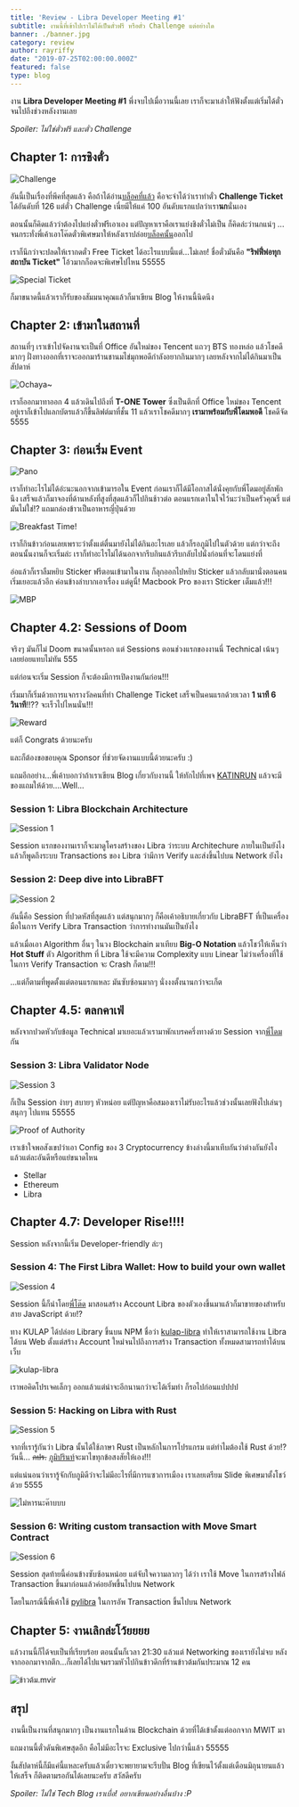 ```yaml
---
title: 'Review - Libra Developer Meeting #1'
subtitle: งานนี้ที่เข้าไปเราไม่ได้เป็นตั๋วฟรี หรือตั๋ว Challenge แต่อย่างใด
banner: ./banner.jpg
category: review
author: rayriffy
date: "2019-07-25T02:00:00.000Z"
featured: false
type: blog
---
```


งาน **Libra Developer Meeting #1** พึ่งจบไปเมื่อวานนี้เลย เราก็จะมาเล่าให้ฟังตั้งแต่เริ่มได้ตั๋วจนไปถึงช่วงหลังงานเลย

*Spoiler: ไม่ใช่ตั๋วฟรี และตั๋ว Challenge*

## Chapter 1: การชิงตั๋ว

![Challenge](./challenge.png)

อันนี้เป็นเรื่องที่พีคที่สุดแล้ว คือถ้าได้อ่าน[บล็อคที่แล้ว](/libra-quick-start/) คือจะจำได้ว่าเราทำตั๋ว **Challenge Ticket** ได้อันดับที่ 126 แต่ตั๋ว Challenge เนี่ยมีให้แค่ 100 อันดับแรกแปลว่าเรา**นก**นั่นเอง

ตอนนั้นก็คิดแล้วว่าต้องไปแย่งตั๋วฟรีเอาเอง แต่ปัญหาเราคือเราแย่งชิงตั๋วไม่เป็น ก็คิดล่ะว่านกแน่ๆ ... จนกระทั่งพี่เค้าเอาโค๊ดตั๋วพิเศษมาให้หลังเราปล่อย[บล็อคนั้น](/libra-quick-start/)ออกไป

เราก็นึกว่าจะปลดให้เรากดตั๋ว Free Ticket ได้อะไรแบบนี้แต่...ไม่เลย! ชื่อตั๋วมันคือ **"ริฟฟี่พ่อทุกสถาบัน Ticket"** โอ้วมากก็อดจะพิเศษไปไหน 55555

![Special Ticket](./ticket.jpg)

ก็มาขนาดนี้แล้วเราก็รับของสัมมนาคุณแล้วก็มาเขียน Blog ให้งานนี้นิดนึง

## Chapter 2: เข้ามาในสถานที่

สถานที่ๆ เราเข้าไปจัดงานจะเป็นที่ Office อันใหม่ของ Tencent แถวๆ BTS ทองหล่อ แล้วโชคดีมากๆ ฝั่งทางออกที่เราจะออกมาร้านชานมไข่มุกพอดีกำลังอยากกินมากๆ เลยหลังจากไม่ได้กินมาเป็นสัปดาห์

![Ochaya~](./IMG_4973.jpg)

เราก็ออกมาทาออก 4 แล้วเดินไปถึงที่ **T-ONE Tower** ซึ่งเป็นตึกที่ Office ใหม่ของ Tencent อยู่เราก็เข้าไปแลกบัตรแล้วก็ขึ้นลิฟต์มาที่ชั้น 11 แล้วเราโชคดีมากๆ **เรามาพร้อมกับพี่โดมพอดี** โชคดีจัด 5555

## Chapter 3: ก่อนเริ่ม Event

![Pano](./IMG_4971.jpg)

เราก็ทำอะไรไม่ได้อ่ะนะนอกจากเข้ามารอใน Event ก่อนเราก็ได้มีโอกาสได้นั่งคุยกับพี่โดมอยู่สักพักนึง เสร็จแล้วก็มาจองที่ด้านหลังที่สูงที่สุดแล้วก็ไปกินช้าวต่อ ตอนแรกเดาในใจไว้นะว่าเป็นครัวคุณรี่ แต่มันไม่ใช่!? แถมกล่องข้าวเป็นอาหารญี่ปุ่นด้วย

![Breakfast Time!](./IMG_4976.jpg)

เราก็กินข้าวก่อนเลยเพราะว่าตั้งแต่ตื่นมายังไม่ได้กินอะไรเลย แล้วก็รอภูมิไปในตัวด้วย แต่กว่าจะถึงตอนนั้นงานก็จะเริ่มล่ะ เราก็ทำอะไรไม่ได้นอกจากรีบกินแล้วรีบกลับไปนั่งก่อนที่จะโดนแย่งที่

อ่อแล้วก็เราลืมหยิบ Sticker ฟรีตอนเข้ามาในงาน ก็ลุกออกไปหยิบ Sticker แล้วกลับมานั่งตอนคนเริ่มเยอะแล้วอีก ค่อนข้างลำบากเอาเรื่อง แต่ดูนี่! Macbook Pro ของเรา Sticker เต็มแล้ว!!!

![MBP](./IMG_4975.jpg)

## Chapter 4.2: Sessions of Doom

จริงๆ มันก็ไม่ Doom ขนาดนั้นหรอก แต่ Sessions ตอนช่วงแรกของงานนี่ Technical เน้นๆ เลยย่อยแทบไม่ทัน 555

แต่ก่อนจะเริ่ม Session ก็จะต้องมีการเปิดงานกันก่อน!!!

เริ่มมาก็เริ่มด้วยการแจกรางวัลคนที่ทำ Challenge Ticket เสร็จเป็นคนแรกด้วยเวลา **1 นาที 6 วินาที**!!?? จะเร็วไปไหนนั่น!!!

![Reward](./IMG_4983.jpg)

แต่ก็ Congrats ด้วยนะครับ

และก็ต้องขอขอบคุณ Sponsor ที่ช่วยจัดงานแบบนี้ด้วยนะครับ :)

แถมอีกอย่าง...พี่เค้าบอกว่าถ้าเราเขียน Blog เกี่ยวกับงานนี้ ให้ทักไปที่เพจ [KATINRUN](https://www.facebook.com/Katinrun/) แล้วจะมีของแถมให้ด้วย....Well...

### Session 1: Libra Blockchain Architecture

![Session 1](./IMG_4989.jpg)

Session แรกของงานเราก็จะมาดูโครงสร้างของ Libra ว่าระบบ Architechure ภายในเป็นยังไง แล้วก็พูดถึงระบบ Transactions ของ Libra ว่ามีการ Verify และส่งขึ้นไปบน Network ยังไง

### Session 2: Deep dive into LibraBFT

![Session 2](./IMG_4992.jpg)

อันนี้คือ Session ที่ปวดหัสที่สุดแล้ว แต่สนุกมากๆ ก็คือเค้าอธิบายเกี่ยวกับ LibraBFT ที่เป็นเครื่องมือในการ Verify Libra Transaction ว่าการทำงานมันเป็นยังไง

แล้วเมื่อเอา Algorithm อื่นๆ ในวง Blockchain มาเทียบ **Big-O Notation** แล้วโชว์ให้เห็นว่า **Hot Stuff** ตัว Algorithm ที่ Libra ใช้จะมีความ Complexity แบบ Linear ไม่ว่าเครื่องที่ใช้ในการ Verify Transaction จะ Crash ก็ตาม!!!

...แต่ก็ตามที่พูดตั้งแต่ตอนแรกแหละ มันซับซ้อนมากๆ นั่งงงตั้งนานกว่าจะเก็ต

## Chapter 4.5: ตลกคาเฟ่

หลังจากปวดหัวกับข้อมูล Technical มาเยอะแล้วเรามาพักเบรคครึ่งทางด้วย Session จาก[พี่โดม](https://www.facebook.com/dometel)กัน

### Session 3: Libra Validator Node

![Session 3](./IMG_4996.jpg)

ก็เป็น Session ง่ายๆ สบายๆ หัวหน่อย แต่ปัญหาคือสมองเราไม่รับอะไรแล้วช่วงนั้นเลยฟังไปเล่นๆ สนุกๆ ไปแทน 55555

![Proof of Authority](./IMG_4998.jpg)

เราเข้าใจพอสังเขปว่าเอา Config ของ 3 Cryptocurrency ข้างล่างนี้มาเทีบกันว่าต่างกันยังไง แล้วแต่ละอันดีหรือแย่ขนาดไหน

-   Stellar
-   Ethereum
-   Libra

## Chapter 4.7: Developer Rise!!!!

Session หลังจากนี้เริ่ม Developer-friendly ล่ะๆ

### Session 4: The First Libra Wallet: How to build your own wallet

![Session 4](./IMG_5002.jpg)

Session นี้ก็นำโดย[พี่โต๊ด](https://www.facebook.com/totiz) มาสอนสร้าง Account Libra ของตัวเองขึ้นมาแล้วก็มาขายของสำหรับสาย JavaScript ด้วย!?

ทาง KULAP ได้ปล่อย Library ขึ้นบน NPM ชื่อว่า [kulap-libra](https://www.npmjs.com/package/kulap-libra) ทำให้เราสามารถใช้งาน Libra ได้บน Web ตั้งแต่สร้าง Account ใหม่จนไปถึงการสร้าง Transaction ทั้งหมดสามารถทำได้บนเว็บ

![kulap-libra](./IMG_5010.jpg)

เราพอคิดโปรเจคเล็กๆ ออกแล้วแต่น่าจะอีกนานกว่าจะได้เริ่มทำ ก็รอไปก่อนแปปปป

### Session 5: Hacking on Libra with Rust

![Session 5](./IMG_5017.jpg)

จากที่เรารู้กันว่า Libra นั้นได้ใช้ภาษา Rust เป็นหลักในการโปรแกรม แต่ทำไมต้องใช้ Rust ด้วย!? วันนี้... ~~ภปร.~~ [ภูมิปรินท์](https://www.facebook.com/phoomparin.mano)จะมาไขทุกข้อสงสัยให้เอง!!!

แต่แน่นอนว่าเรารู้จักกับภูมิดีว่าจะไม่มีอะไรที่มีการแซวการเมือง เราเลยเตรียม Slide พิเศษมาตั้งโชว์ด้วย 5555

![ไม่หารนะค๊าบบบ](./IMG_5020.jpg)

### Session 6: Writing custom transaction with Move Smart Contract

![Session 6](./IMG_5027.jpg)

Session สุดท้ายนี้ค่อนข้างซับซ้อนหน่อย แต่จับใจความลวกๆ ได้ว่า เราใช้ Move ในการสร้างไฟล์ Transaction ขึ้นมาก่อนแล้วค่อยอัพขึ้นไปบน Network

โดยในกรณีนี้พี่เค้าใช้ [pylibra](https://github.com/bandprotocol/pylibra) ในการอัพ Transaction ขึ้นไปบน Network


## Chapter 5: งานเลิกล่ะโว้ยยยย

แล้วงานนี้ก็ได้จบเป็นที่เรียบร้อย ตอนนั้นก็เวลา 21:30 แล้วแต่ Networking ของเรายังไม่จบ หลังจากออกมาจากตึก...ก็เลยได้ไปแจมรวมหัวไปกินข้าวดึกที่ร้านข้าวต้มกันประมาณ 12 คน

![ข้าวต้ม.mvir](./networking.jpg)

## สรุป

งานนี้เป็นงานที่สนุกมากๆ เป็นงานแรกในด้าน Blockchain ด้วยที่ได้เข้าตั้งแต่ออกจาก MWIT มา

แถมงานนี้ตั๋วดันพิเศษสุดอีก คือไม่มีอะไรจะ Exclusive ไปกว่านี้แล้ว 55555

งั้นสัปดาห์นี้ก็มีแค่นี้แหละครับแล้วเดี๋ยวจะพยายามจะรีบปั่น Blog ที่เขียนไว้ตั้งแต่เดือนมิถุนายนแล้วให้เสร็จ ก็ติดตามรอกันได้เลยนะครับ สวัสดีครับ

*Spoiler: ไม่ใช่ Tech Blog เราเบื่อ! อยากเขียนอย่างอื่นบ้าง :P*
